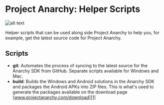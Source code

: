Project Anarchy: Helper Scripts
===============================

![alt text](http://www.projectanarchy.com/sites/default/files/Project%20Anarchy%20Logo.png "Project Anarchy")

Helper scripts that can be used along side Project Anarchy to help you, for example, get the latest source code for Project Anarchy.

Scripts
-------

- **git**: Automates the process of syncing to the latest source for the Anarchy SDK from GitHub. Separate scripts available for Windows and Mac.
- **build**: Builds the Windows and Android solutions in the Anarchy SDK and packages the Android APKs into ZIP files. This is what's used to generate the packages available on the download page [www.projectanarchy.com/download][1]

[1]: http://www.projectanarchy.com/download